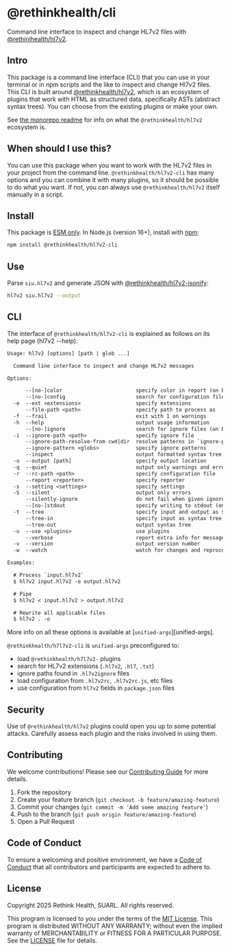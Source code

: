 # @rethinkhealth/cli

Command line interface to inspect and change HL7v2 files with [@rethinlhealth/hl7v2](https://github.com/rethinkhealth/hl7v2/).

## Intro

This package is a command line interface (CLI) that you can use in your terminal or in npm scripts and the like to inspect and change Hl7v2 files. This CLI is built around [@rethinkhealth/hl7v2](../../README.md), which is an ecosystem of plugins that work with HTML as structured data, specifically ASTs (abstract syntax trees). You can choose from the existing plugins or make your own.

See [the monorepo readme](https://github.com/rethinkhealth/hl7v2/) for info on what the `@rethinkhealth/hl7v2` ecosystem is.

## When should I use this?

You can use this package when you want to work with the HL7v2 files in your project from the command line. `@rethinkhealth/hl7v2-cli` has many options and you can combine it with many plugins, so it should be possible to do what you want. If not, you can always use `@rethinkhealth/hl7v2` itself manually in a script.

## Install

This package is [ESM only](https://gist.github.com/sindresorhus/a39789f98801d908bbc7ff3ecc99d99c). In Node.js (version 16+), install with [npm](https://docs.npmjs.com/cli/v11/commands/npm-install):

```bash
npm install @rethinkhealth/hl7v2-cli
```

## Use

Parse `siu.hl7v2` and generate JSON with [@rethinkhealth/hl7v2-jsonify](../hl7v2-jsonify/):

```bash
hl7v2 siu.hl7v2 --output
```

## CLI

The interface of `@rethinkhealth/hl7v2-cli` is explained as follows on its help page (hl7v2 --help):

```txt
Usage: hl7v2 [options] [path | glob ...]

  Command line interface to inspect and change HL7v2 messages

Options:

      --[no-]color                        specify color in report (on by default)
      --[no-]config                       search for configuration files (on by default)
  -e  --ext <extensions>                  specify extensions
      --file-path <path>                  specify path to process as
  -f  --frail                             exit with 1 on warnings
  -h  --help                              output usage information
      --[no-]ignore                       search for ignore files (on by default)
  -i  --ignore-path <path>                specify ignore file
      --ignore-path-resolve-from cwd|dir  resolve patterns in `ignore-path` from its directory or cwd
      --ignore-pattern <globs>            specify ignore patterns
      --inspect                           output formatted syntax tree
  -o  --output [path]                     specify output location
  -q  --quiet                             output only warnings and errors
  -r  --rc-path <path>                    specify configuration file
      --report <reporter>                 specify reporter
  -s  --setting <settings>                specify settings
  -S  --silent                            output only errors
      --silently-ignore                   do not fail when given ignored files
      --[no-]stdout                       specify writing to stdout (on by default)
  -t  --tree                              specify input and output as syntax tree
      --tree-in                           specify input as syntax tree
      --tree-out                          output syntax tree
  -u  --use <plugins>                     use plugins
      --verbose                           report extra info for messages
  -v  --version                           output version number
  -w  --watch                             watch for changes and reprocess

Examples:

  # Process `input.hl7v2`
  $ hl7v2 input.hl7v2 -o output.hl7v2

  # Pipe
  $ hl7v2 < input.hl7v2 > output.hl7v2

  # Rewrite all applicable files
  $ hl7v2 . -o
```

More info on all these options is available at [`unified-args`][unified-args]. 

`@rethinkhealth/h7l7v2-cli` is `unified-args` preconfigured to:

* load `@rethinkhealth/h7l7v2-` plugins
* search for HL7v2 extensions (`.hl7v2`, `.hl7`, `.txt`)
* ignore paths found in `.hl7v2ignore` files
* load configuration from `.hl7v2rc`, `.hl7v2rc.js`, etc files
* use configuration from `hl7v2` fields in `package.json` files

## Security

Use of `@rethinkhealth/hl7v2` plugins could open you up to some potential attacks. Carefully assess each plugin and the risks involved in using them.

## Contributing

We welcome contributions! Please see our [Contributing Guide][github-contributing] for more details.

1. Fork the repository
2. Create your feature branch (`git checkout -b feature/amazing-feature`)
3. Commit your changes (`git commit -m 'Add some amazing feature'`)
4. Push to the branch (`git push origin feature/amazing-feature`)
5. Open a Pull Request

## Code of Conduct

To ensure a welcoming and positive environment, we have a [Code of Conduct][github-code-of-conduct] that all contributors and participants are expected to adhere to.

## License

Copyright 2025 Rethink Health, SUARL. All rights reserved.

This program is licensed to you under the terms of the [MIT License](https://opensource.org/licenses/MIT). This program is distributed WITHOUT ANY WARRANTY; without even the implied warranty of MERCHANTABILITY or FITNESS FOR A PARTICULAR PURPOSE. See the [LICENSE][github-license] file for details.

[github-code-of-conduct]: https://github.com/rethinkhealth/hl7v2/blob/main/CODE_OF_CONDUCT.md
[github-license]: https://github.com/rethinkhealth/hl7v2/blob/main/LICENSE
[github-contributing]: https://github.com/rethinkhealth/hl7v2/blob/main/CONTRIBUTING.md
